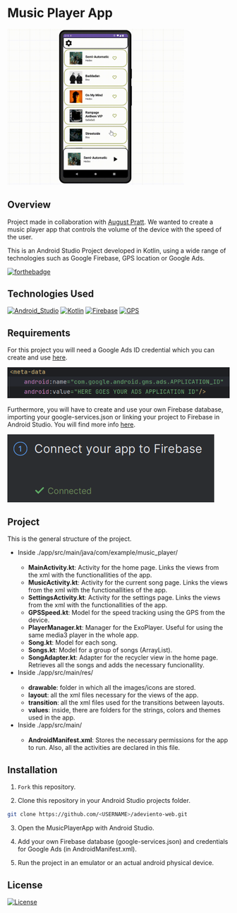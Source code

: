 # Music Player App

<a href="https://appetize.io/app/2va72f4rcuub446rz5mn22ve6m?device=pixel7pro&osVersion=13.0"><img src="./media/preview.gif" width="400" alt="App Demo"></a>

## Overview

Project made in collaboration with [August Pratt](https://github.com/jpratt21). We wanted to create a music player app that controls the volume of the device with the speed of the user. 

This is an Android Studio Project developed in Kotlin, using a wide range of technologies such as Google Firebase, GPS location or Google Ads.   

[![forthebadge](https://img.shields.io/badge/TRY%20THE-DEMO-blue?style=for-the-badge&logoColor=white&labelColor=%23545454&color=%238983e6)](https://appetize.io/app/2va72f4rcuub446rz5mn22ve6m?device=pixel7pro&osVersion=13.0)

## Technologies Used

[![Android_Studio](https://img.shields.io/badge/ANDROID_STUDIO-%234fae53?style=for-the-badge&logo=androidstudio&logoColor=white&labelColor=black)](https://developer.android.com/)
[![Kotlin](https://img.shields.io/badge/KOTLIN-%237f52ff?style=for-the-badge&logo=kotlin&logoColor=white&labelColor=black)](https://kotlinlang.org/)
[![Firebase](https://img.shields.io/badge/FIREBASE-%23FFCA28?style=for-the-badge&logo=firebase&logoColor=white&labelColor=black&color=%23FFCA28)](https://firebase.google.com/)
[![GPS](https://img.shields.io/badge/GPS-%4285F4?style=for-the-badge&logo=googlemaps&logoColor=white&labelColor=black)]()

## Requirements

For this project you will need a Google Ads ID credential which you can create and use [here](https://apps.admob.com/).

![Google Ads ID](media/Google_Ads_ID.png)

Furthermore, you will have to create and use your own Firebase database, importing your google-services.json or linking your project to Firebase in Android Studio. You will find more info [here](https://firebase.google.com/docs/android/setup).

![Connect to Firebase](media/Connect_Firebase.png)

## Project

This is the general structure of the project.

<ul>
  <li>
    Inside ./app/src/main/java/com/example/music_player/
    <br>
    <br>
    <ul>
      <li><b>MainActivity.kt</b>: Activity for the home page. Links the views from the xml with the functionallities of the app.</li>
      <li><b>MusicActivity.kt</b>: Activity for the current song page. Links the views from the xml with the functionallities of the app.</li>
      <li><b>SettingsActivity.kt</b>: Activity for the settings page. Links the views from the xml with the functionallities of the app.</li>
      <li><b>GPSSpeed.kt</b>: Model for the speed tracking using the GPS from the device.</li>
      <li><b>PlayerManager.kt</b>: Manager for the ExoPlayer. Useful for using the same media3 player in the whole app.</li>
      <li><b>Song.kt</b>: Model for each song.</li>
      <li><b>Songs.kt</b>: Model for a group of songs (ArrayList).</li>
      <li><b>SongAdapter.kt</b>: Adapter for the recycler view in the home page. Retrieves all the songs and adds the necessary funcionallity.</li>
    </ul>
  </li>
  <li>
    Inside ./app/src/main/res/
    <br>
    <br>
    <ul>
      <li><b>drawable</b>: folder in which all the images/icons are stored.</li>
      <li><b>layout</b>: all the xml files necessary for the views of the app.</li>
      <li><b>transition</b>: all the xml files used for the transitions between layouts.</li>
      <li><b>values</b>: inside, there are folders for the strings, colors and themes used in the app.</li>
    </ul>
  </li>
  <li>
    Inside ./app/src/main/
    <br>
    <br>
    <ul>
      <li><b>AndroidManifest.xml</b>: Stores the necessary permissions for the app to run. Also, all the activities are declared in this file.</li>
    </ul>
  </li>
</ul>





## Installation

1. `Fork` this repository.
   
2. Clone this repository in your Android Studio projects folder.
```bash 
git clone https://github.com/<USERNAME>/adeviento-web.git
```

3. Open the MusicPlayerApp with Android Studio.

4. Add your own Firebase database (google-services.json) and credentials for Google Ads (in AndroidManifest.xml). 

5. Run the project in an emulator or an actual android physical device.

## License

[![License](https://img.shields.io/badge/LICENSE-MIT-%23FFCA28?style=for-the-badge&logoColor=white&labelColor=black&color=%23808080
)](LICENSE)
